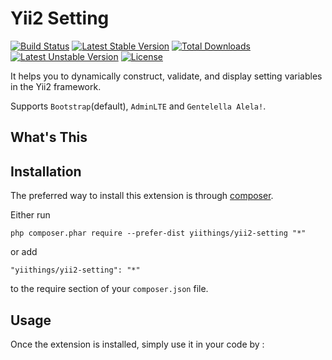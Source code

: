 Yii2 Setting
============
[![Build Status](https://travis-ci.org/yiithings/yii2-setting.svg)](https://travis-ci.org/yiithings/yii2-setting)
[![Latest Stable Version](https://poser.pugx.org/yiithings/yii2-setting/v/stable.svg)](https://packagist.org/packages/yiithings/yii2-setting) 
[![Total Downloads](https://poser.pugx.org/yiithings/yii2-setting/downloads.svg)](https://packagist.org/packages/yiithings/yii2-setting) 
[![Latest Unstable Version](https://poser.pugx.org/yiithings/yii2-setting/v/unstable.svg)](https://packagist.org/packages/yiithings/yii2-setting)
[![License](https://poser.pugx.org/yiithings/yii2-setting/license.svg)](https://packagist.org/packages/yiithings/yii2-setting)

It helps you to dynamically construct, validate, and display setting variables in the Yii2 framework.

Supports `Bootstrap`(default), `AdminLTE` and `Gentelella Alela!`.

What's This
-----------


Installation
------------

The preferred way to install this extension is through [composer](http://getcomposer.org/download/).

Either run

```
php composer.phar require --prefer-dist yiithings/yii2-setting "*"
```

or add

```
"yiithings/yii2-setting": "*"
```

to the require section of your `composer.json` file.


Usage
-----

Once the extension is installed, simply use it in your code by  :
```php

```
